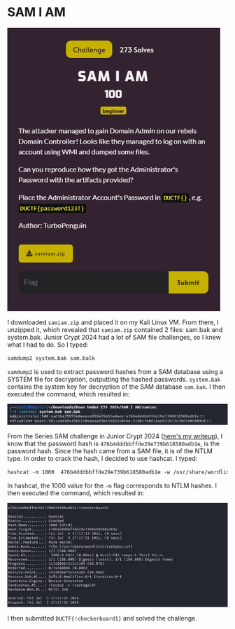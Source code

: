 # SAM I AM

![](../images/sam-i-am-part-1.png)

I downloaded `samiam.zip` and placed it on my Kali Linux VM. From there, I unzipped it, which revealed that `samiam.zip` contained 2 files: sam.bak and system.bak. Junior Crypt 2024 had a lot of SAM file challenges, so I knew what I had to do. So I typed:

```txt
samdump2 system.bak sam.balk
```

`samdump2` is used to extract password hashes from a SAM database using a SYSTEM file for decryption, outputting the hashed passwords. `system.bak` contains the system key for decryption of the SAM database `sam.bak`. I then executed the command, which resulted in:

![](../images/sam-i-am-part-2.png)

From the Series SAM challenge in Junior Crypt 2024 ([here's my writeup](https://github.com/marcoparello/CTF-Writeups/blob/main/Junior-Crypt-2024/forensics/Series-SAM.md)), I know that the password hash is `476b4dddbbffde29e739b618580adb1e`, is the password hash. Since the hash came from a SAM file, it is of the NTLM type. In order to crack the hash, I decided to use hashcat. I typed:

```txt
hashcat -m 1000  476b4dddbbffde29e739b618580adb1e -w /usr/share/wordlists/rockyou.txt
```

In hashcat, the 1000 value for the `-m` flag corresponds to NTLM hashes. I then executed the command, which resulted in:

![](../images/sam-i-am-part-3.png)

I then submitted `DUCTF{!checkerboard1}` and solved the challenge.
